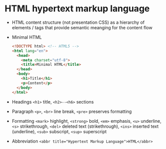 # HTML hypertext markup language

- HTML content structure (not presentation CSS) as a hierarchy of elements / tags that
  provide semantic meanging for the content flow
- Minimal HTML

  ```html
  <!DOCTYPE html> <!-- HTML5 -->
  <html lang="en">
    <head>
      <meta charset="utf-8">
      <title>Minimal HTML</title>
    </head>
    <body>
      <h1>Title</h1>
      <p>Content</p>
    </body>
  </html>
  ```
- Headings `<h1>` title, `<h2>--<h6>` sections
- Paragraph `<p>`, `<br>` line break, `<pre>` preserves formatting
- Formatting `<mark>` highlight, `<strong>` bold, `<em>` emphasis, `<u>` underline,
  `<s>` strikethrough, `<del>` deleted text (strikethrough), `<ins>` inserted text
  (underline), `<sub>` subscript, `<sup>` superscript
- Abbreviation `<abbr title="Hypertext Markup Language">HTML</abbr>`
